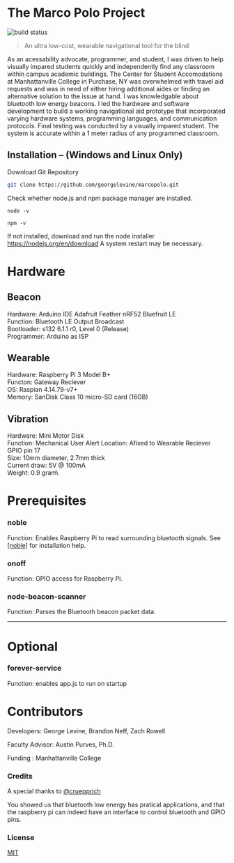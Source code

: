 # The Marco Polo Project
![build status][travis-image]


> An ultra low-cost, wearable navigational tool for the blind

As an acessability advocate, programmer, and student,
I was driven to help visually impared students quickly and independently find any classroom within campus academic buildings. The Center for Student Accomodations at Manhattanville College in Purchase, NY was overwhelmed with travel aid requests and was in need of either hiring additional aides or finding an alternative solution to the issue at hand. I was knowledgable about bluetooth low energy beacons. I led the hardware and software development to build a working navigational aid prototype that incorporated varying hardware systems, programming languages, and communication protocols. Final testing was conducted by a visually impared student. The system is accurate within a 1 meter radius of any programmed classroom.

## Installation – (Windows and Linux Only)

Download Git Repository
```Bash
git clone https://github.com/georgelevine/marcopolo.git
```

Check whether node.js and npm package manager are installed.
```
node -v
```
```
npm -v
```
If not installed, download and run the node installer https://nodejs.org/en/download
A system restart may be necessary.

# Hardware

Beacon
--------------------
Hardware: Arduino IDE Adafruit Feather nRF52 Bluefruit LE\
Function: Bluetooth LE Output Broadcast\
Bootloader: s132 6.1.1 r0, Level 0 (Release)\
Programmer: Arduino as ISP

Wearable
----------------
Hardware: Raspberry Pi 3 Model B+\
Functon: Gateway Reciever\
OS: Raspian 4.14.79-v7+\
Memory: SanDisk Class 10 micro-SD card (16GB)

Vibration
----------------
Hardware: Mini Motor Disk\
Function: Mechanical User Alert 
Location: Afixed to Wearable Reciever GPIO pin 17\
Size: 10mm diameter, 2.7mm thick\
Current draw: 5V @ 100mA\
Weight: 0.9 gram\

# Prerequisites
### noble
 Function: Enables Raspberry Pi to read surrounding bluetooth signals.
 See [[noble]](https://github.com/noble/noble) for installation help.

### onoff
 Function: GPIO access for Raspberry Pi.

### node-beacon-scanner
Function: Parses the Bluetooth beacon packet data.

---------------------------------
# Optional
### forever-service
Function: enables app.js to run on startup



# Contributors

Developers: George Levine, Brandon Neff, Zach Rowell

Faculty Advisor:  Austin Purves, Ph.D.

Funding : Manhattanville College

### Credits

A special thanks to [@cruepprich](https://github.com/cruepprich/gateOpener)

You showed us that bluetooth low energy has pratical applications, and that the raspberry pi can indeed have an interface to control bluetooth and GPIO pins.

### License

[MIT](./LICENSE)

[travis-image]: https://img.shields.io/travis/image-js/image-js/master.svg?style=flat-square
